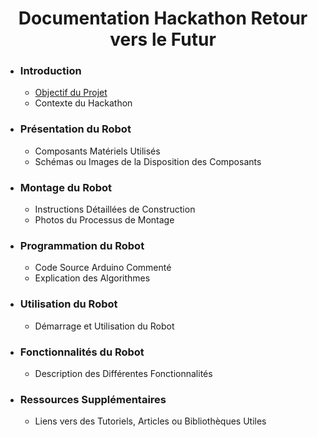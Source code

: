<h1 align="center">Documentation Hackathon Retour vers le Futur</h1>
<ul>
  <li><h3>Introduction</h3>
    <ul>
      <li><a href="https://github.com/RetourVersLeFutur/hackathon-doc/blob/main/01-Introduction.md#objectif-du-projet">Objectif du Projet</a></li>
      <li>Contexte du Hackathon</li>
    </ul>
  </li>

  <li><h3>Présentation du Robot</h3>
    <ul>
      <li>Composants Matériels Utilisés</li>
      <li>Schémas ou Images de la Disposition des Composants</li>
    </ul>
  </li>

  <li><h3>Montage du Robot</h3>
    <ul>
      <li>Instructions Détaillées de Construction</li>
      <li>Photos du Processus de Montage</li>
    </ul>
  </li>

  <li><h3>Programmation du Robot</h3>
    <ul>
      <li>Code Source Arduino Commenté</li>
      <li>Explication des Algorithmes</li>
    </ul>
  </li>

  <li><h3>Utilisation du Robot</h3>
    <ul>
      <li>Démarrage et Utilisation du Robot</li>
    </ul>
  </li>

  <li><h3>Fonctionnalités du Robot</h3>
    <ul>
      <li>Description des Différentes Fonctionnalités</li>
    </ul>
  </li>

  <li><h3>Ressources Supplémentaires</h3>
    <ul>
      <li>Liens vers des Tutoriels, Articles ou Bibliothèques Utiles</li>
    </ul>
  </li>
</ul>
